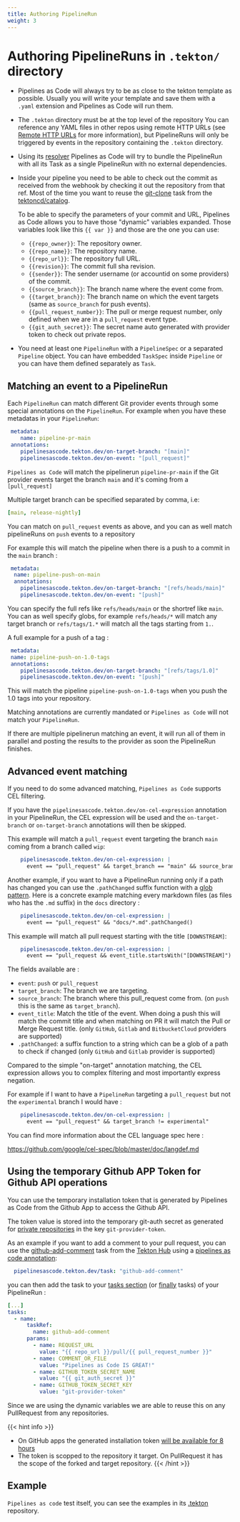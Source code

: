 ```yaml
---
title: Authoring PipelineRun
weight: 3
---
```

# Authoring PipelineRuns in `.tekton/` directory





* Pipelines as Code will always try to be as close to the tekton template as
  possible. Usually you will write your template and save them with a `.yaml`
  extension and Pipelines as Code will run them.

* The `.tekton` directory must be at the top level of the repository
  You can reference any YAML files in other repos using remote HTTP URLs
  (see [Remote HTTP URLs](./resolver.md#remote-http-url) for more information),
  but PipelineRuns will only be triggered by events in the repository containing
  the `.tekton` directory.

* Using its [resolver](./resolver) Pipelines as Code will try to bundle the
  PipelineRun with all its Task as a single PipelineRun with no external
  dependencies.

* Inside your pipeline you need to be able to check out the commit as
  received from the webhook by checking it out the repository from that ref. Most of the time
  you want to reuse the
  [git-clone](https://github.com/tektoncd/catalog/blob/main/task/git-clone/)
  task from the [tektoncd/catalog](https://github.com/tektoncd/catalog).

  To be able to specify the parameters of your commit and URL, Pipelines as Code
  allows you to have those "dynamic" variables expanded. Those variables look
  like this `{{ var }}` and those are the one you can use:

  * `{{repo_owner}}`: The repository owner.
  * `{{repo_name}}`: The repository name.
  * `{{repo_url}}`: The repository full URL.
  * `{{revision}}`: The commit full sha revision.
  * `{{sender}}`: The sender username (or accountid on some providers) of the commit.
  * `{{source_branch}}`: The branch name where the event come from.
  * `{{target_branch}}`: The branch name on which the event targets (same as `source_branch` for push events).
  * `{{pull_request_number}}`: The pull or merge request number, only defined when we are in a `pull_request` event type.
  * `{{git_auth_secret}}`: The secret name auto generated with provider token to check out private repos.

* You need at least one `PipelineRun` with a `PipelineSpec` or a separated
  `Pipeline` object. You can have embedded `TaskSpec` inside
  `Pipeline` or you can have them defined separately as `Task`.

## Matching an event to a PipelineRun

Each `PipelineRun` can match different Git provider events through some special
annotations on the `PipelineRun`. For example when you have these metadatas in
your `PipelineRun`:

```yaml
 metadata:
    name: pipeline-pr-main
 annotations:
    pipelinesascode.tekton.dev/on-target-branch: "[main]"
    pipelinesascode.tekton.dev/on-event: "[pull_request]"
```

`Pipelines as Code` will match the pipelinerun `pipeline-pr-main` if the Git
provider events target the branch `main` and it's coming from a `[pull_request]`

Multiple target branch can be specified separated by comma, i.e:

```yaml
[main, release-nightly]
```

You can match on `pull_request` events as above, and you can as well match
pipelineRuns on `push` events to a repository

For example this will match the pipeline when there is a push to a commit in the
`main` branch :

```yaml
 metadata:
  name: pipeline-push-on-main
  annotations:
    pipelinesascode.tekton.dev/on-target-branch: "[refs/heads/main]"
    pipelinesascode.tekton.dev/on-event: "[push]"
```

You can specify the full refs like `refs/heads/main` or the shortref like
`main`. You can as well specify globs, for example `refs/heads/*` will match any
target branch or `refs/tags/1.*` will match all the tags starting from `1.`.

A full example for a push of a tag :

```yaml
 metadata:
 name: pipeline-push-on-1.0-tags
 annotations:
    pipelinesascode.tekton.dev/on-target-branch: "[refs/tags/1.0]"
    pipelinesascode.tekton.dev/on-event: "[push]"
```

This will match the pipeline `pipeline-push-on-1.0-tags` when you push the 1.0
tags into your repository.

Matching annotations are currently mandated or `Pipelines as Code` will not
match your `PipelineRun`.

If there are multiple pipelinerun matching an event, it will run all of them in
parallel and posting the results to the provider as soon the PipelineRun
finishes.

## Advanced event matching

If you need to do some advanced matching, `Pipelines as Code` supports CEL
filtering.

If you have the ``pipelinesascode.tekton.dev/on-cel-expression`` annotation in
your PipelineRun, the CEL expression will be used and the `on-target-branch` or
`on-target-branch` annotations will then be skipped.

This example will match a `pull_request` event targeting the branch `main`
coming from a branch called `wip`:

```yaml
    pipelinesascode.tekton.dev/on-cel-expression: |
      event == "pull_request" && target_branch == "main" && source_branch == "wip"
```

Another example, if you want to have a PipelineRun running only if a path has
changed you can use the `.pathChanged` suffix function with a [glob
pattern](https://github.com/ganbarodigital/go_glob#what-does-a-glob-pattern-look-like). Here
is a concrete example matching every markdown files (as files who has the `.md`
suffix) in the `docs` directory :

```yaml
    pipelinesascode.tekton.dev/on-cel-expression: |
      event == "pull_request" && "docs/*.md".pathChanged()
```

This example will match all pull request starting with the title `[DOWNSTREAM]`:

```yaml
    pipelinesascode.tekton.dev/on-cel-expression: |
      event == "pull_request && event_title.startsWith("[DOWNSTREAM]")
```

The fields available are :

* `event`: `push` or `pull_request`
* `target_branch`: The branch we are targeting.
* `source_branch`: The branch where this pull_request come from. (on `push` this
  is the same as `target_branch`).
* `event_title`: Match the title of the event. When doing a push this will match
  the commit title and when matching on PR it will match the Pull or Merge
  Request title. (only `GitHub`, `Gitlab` and `BitbucketCloud` providers are supported)
* `.pathChanged`: a suffix function to a string which can be a glob of a path to
  check if changed (only `GitHub` and `Gitlab` provider is supported)

Compared to the simple "on-target" annotation matching, the CEL expression
allows you to complex filtering and most importantly express negation.

For example if I want to have a `PipelineRun` targeting a `pull_request` but
not the `experimental` branch I would have :

```yaml
    pipelinesascode.tekton.dev/on-cel-expression: |
      event == "pull_request" && target_branch != experimental"
```

You can find more information about the CEL language spec here :

<https://github.com/google/cel-spec/blob/master/doc/langdef.md>

## Using the temporary Github APP Token for Github API operations

You can use the temporary installation token that is generated by Pipelines as
Code from the Github App to access the Github API.

The token value is stored into the temporary git-auth secret as generated for [private
repositories](../privaterepo/) in the key `git-provider-token`.

As an example if you want to add a comment to your pull request, you can use the
[github-add-comment](https://hub.tekton.dev/tekton/task/github-add-comment)
task from the [Tekton Hub](https://hub.tekton.dev)
using a [pipelines as code annotation](../resolver/#remote-http-url):

```yaml
  pipelinesascode.tekton.dev/task: "github-add-comment"
```

you can then add the task to your [tasks section](https://tekton.dev/docs/pipelines/pipelines/#adding-tasks-to-the-pipeline) (or [finally](https://tekton.dev/docs/pipelines/pipelines/#adding-finally-to-the-pipeline) tasks) of your PipelineRun :

```yaml
[...]
tasks:
  - name:
      taskRef:
        name: github-add-comment
      params:
        - name: REQUEST_URL
          value: "{{ repo_url }}/pull/{{ pull_request_number }}"
        - name: COMMENT_OR_FILE
          value: "Pipelines as Code IS GREAT!"
        - name: GITHUB_TOKEN_SECRET_NAME
          value: "{{ git_auth_secret }}"
        - name: GITHUB_TOKEN_SECRET_KEY
          value: "git-provider-token"
```

Since we are using the dynamic variables we are able to reuse this on any
PullRequest from any repositories.

{{< hint info >}}

* On GitHub apps the generated installation token [will be available for 8 hours](https://docs.github.com/en/developers/apps/building-github-apps/refreshing-user-to-server-access-tokens)
* The token is scopped to the repository it target. On PullRequest it has the
  scope of the forked and target repository.
{{< /hint >}}

## Example

`Pipelines as code` test itself, you can see the examples in its
[.tekton](https://github.com/openshift-pipelines/pipelines-as-code/tree/main/.tekton) repository.
